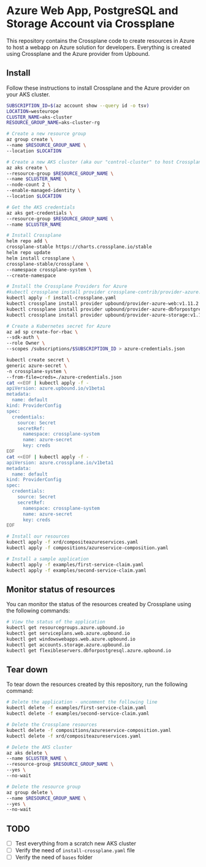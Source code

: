 # Azure Web App, PostgreSQL and Storage Account via Crossplane

This repository contains the Crossplane code to create resources in Azure to host a webapp on Azure solution for developers.
Everything is created using Crossplane and the Azure provider from Upbound.

## Install

Follow these instructions to install Crossplane and the Azure provider on your AKS cluster.

```bash
SUBSCRIPTION_ID=$(az account show --query id -o tsv)
LOCATION=westeurope
CLUSTER_NAME=aks-cluster
RESOURCE_GROUP_NAME=aks-cluster-rg

# Create a new resource group
az group create \
--name $RESOURCE_GROUP_NAME \
--location $LOCATION

# Create a new AKS cluster (aka our "control-cluster" to host Crossplane)
az aks create \
--resource-group $RESOURCE_GROUP_NAME \
--name $CLUSTER_NAME \
--node-count 2 \
--enable-managed-identity \
--location $LOCATION

# Get the AKS credentials
az aks get-credentials \
--resource-group $RESOURCE_GROUP_NAME \
--name $CLUSTER_NAME

# Install Crossplane
helm repo add \
crossplane-stable https://charts.crossplane.io/stable
helm repo update
helm install crossplane \
crossplane-stable/crossplane \
--namespace crossplane-system \
--create-namespace

# Install the Crossplane Providers for Azure
#kubectl crossplane install provider crossplane-contrib/provider-azure:v0.20.1
kubectl apply -f install-crossplane.yaml
kubectl crossplane install provider upbound/provider-azure-web:v1.11.2
kubectl crossplane install provider upbound/provider-azure-dbforpostgresql:v1.11.2
kubectl crossplane install provider upbound/provider-azure-storage:v1.11.2

# Create a Kubernetes secret for Azure
az ad sp create-for-rbac \
--sdk-auth \
--role Owner \
--scopes /subscriptions/$SUBSCRIPTION_ID > azure-credentials.json

kubectl create secret \
generic azure-secret \
-n crossplane-system \
--from-file=creds=./azure-credentials.json
cat <<EOF | kubectl apply -f -
apiVersion: azure.upbound.io/v1beta1
metadata:
  name: default
kind: ProviderConfig
spec:
  credentials:
    source: Secret
    secretRef:
      namespace: crossplane-system
      name: azure-secret
      key: creds
EOF
cat <<EOF | kubectl apply -f -
apiVersion: azure.crossplane.io/v1beta1
metadata:
  name: default
kind: ProviderConfig
spec:
  credentials:
    source: Secret
    secretRef:
      namespace: crossplane-system
      name: azure-secret
      key: creds
EOF

# Install our resources
kubectl apply -f xrd/compositeazureservices.yaml
kubectl apply -f compositions/azureservice-composition.yaml

# Install a sample application
kubectl apply -f examples/first-service-claim.yaml
kubectl apply -f examples/second-service-claim.yaml
```

## Monitor status of resources

You can monitor the status of the resources created by Crossplane using the following commands:

```bash
# View the status of the application
kubectl get resourcegroups.azure.upbound.io
kubectl get serviceplans.web.azure.upbound.io
kubectl get windowswebapps.web.azure.upbound.io
kubectl get accounts.storage.azure.upbound.io
kubectl get flexibleservers.dbforpostgresql.azure.upbound.io
```

## Tear down

To tear down the resources created by this repository, run the following command:

```bash
# Delete the application - uncomment the following line
kubectl delete -f examples/first-service-claim.yaml
kubectl delete -f examples/second-service-claim.yaml

# Delete the Crossplane resources
kubectl delete -f compositions/azureservice-composition.yaml
kubectl delete -f xrd/compositeazureservices.yaml

# Delete the AKS cluster
az aks delete \
--name $CLUSTER_NAME \
--resource-group $RESOURCE_GROUP_NAME \
--yes \
--no-wait

# Delete the resource group
az group delete \
--name $RESOURCE_GROUP_NAME \
--yes \
--no-wait
```

## TODO

- [ ] Test everything from a scratch new AKS cluster
- [ ] Verify the need of `install-crossplane.yaml` file
- [ ] Verify the need of `bases` folder
